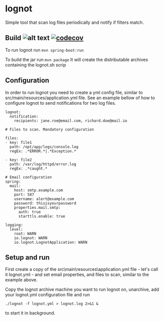 lognot
======
                  
Simple tool that scan log files periodically and notify if filters match.

Build ![alt text]( https://travis-ci.org/lognot/lognot.svg?branch=master "Build status" ) [![codecov](https://codecov.io/gh/lognot/lognot/branch/master/graph/badge.svg)](https://codecov.io/gh/lognot/lognot)
--------------------------------------------------------------------------------------------------------------------------------------------------------------------------------------------------------------------------------

To run lognot run
```mvn spring-boot:run```

To build the jar run
```mvn package```
It will create the distributable archives containing the lognot.sh scrip

Configuration
-------------

In order to run lognot you need to create a yml config file, similar to src/main/resources/application.yml file.
See an example bellow of how to configure lognot to send notifications for two log files.

```
lognot:
  notification:
    recipients: jane.roe@email.com, richard.doe@mail.io

# Files to scan. Mandatory configuration

files:
- key: file1
  path: /opt/app/logs/console.log
  regEx: .*ERROR.*|.*Exception.*

- key: file2
  path: /var/log/httpd/error.log
  regEx: .*caught.*

# Email configuration
spring:
  mail:
    host: smtp.example.com
    port: 587
    username: alert@example.com
    password: thisisyourpassword
    properties.mail.smtp:
      auth: true
      starttls.enable: true

logging:
  level:
    root: WARN
    io.lognot: WARN
    io.lognot.LognotApplication: WARN

```

Setup and run
-------------

First create a copy of the src\main\resources\application.yml file - let's 
call it lognot.yml - and set email properties, and files to scan, similar to the example above.

Copy the lognot archive machine you want to run lognot on, unarchive, add your lognot.yml configuration file and run
```
./lognot -f lognot.yml > lognot.log 2>&1 &
``` 
to start it in background.

